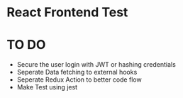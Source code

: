 # React Frontend Test

# TO DO
 - Secure the user login with JWT or hashing credentials
 - Seperate Data fetching to external hooks
 - Seperate Redux Action to better code flow
 - Make Test using jest
